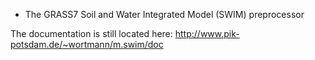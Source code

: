 * The GRASS7 Soil and Water Integrated Model (SWIM) preprocessor

The documentation is still located here:
http://www.pik-potsdam.de/~wortmann/m.swim/doc
